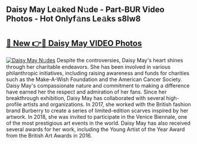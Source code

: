 ## Daisy May Le𝚊ked N𝚞de - Part-BUR Video Photos - Hot Onlyf𝚊ns Le𝚊ks s8Iw8

# <h2><a href="http://ab57903.deff.icu/?id=Daisy+May">🔗 New 👉🔴 Daisy May VIDEO Photos</a></h2>

[![Daisy May N𝚞des](https://i.imgur.com/rIISA9y.gif)](http://ab57903.deff.icu/?id=Daisy+May)
Despite the controversies, Daisy May's heart shines through her charitable endeavors. She has been involved in various philanthropic initiatives, including raising awareness and funds for charities such as the Make-A-Wish Foundation and the American Cancer Society. Daisy May's compassionate nature and commitment to making a difference have earned her the respect and admiration of her fans. Since her breakthrough exhibition, Daisy May has collaborated with several high-profile artists and organizations. In 2017, she worked with the British fashion brand Burberry to create a series of limited-edition scarves inspired by her artwork. In 2018, she was invited to participate in the Venice Biennale, one of the most prestigious art events in the world. Daisy May has also received several awards for her work, including the Young Artist of the Year Award from the British Art Awards in 2016.
